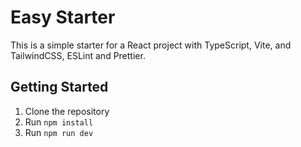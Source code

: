 # Easy Starter

This is a simple starter for a React project with TypeScript, Vite, and TailwindCSS, ESLint and Prettier.

## Getting Started

1. Clone the repository
2. Run `npm install`
3. Run `npm run dev`
